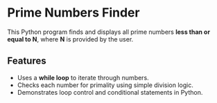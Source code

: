# Prime Numbers Finder 

This Python program finds and displays all prime numbers **less than or equal to N**, where **N** is provided by the user.

## Features
- Uses a **while loop** to iterate through numbers.
- Checks each number for primality using simple division logic.
- Demonstrates loop control and conditional statements in Python.


